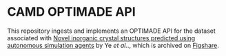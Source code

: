 # CAMD OPTIMADE API

This repository ingests and implements an OPTIMADE API for the dataset associated with [Novel inorganic crystal structures predicted using autonomous simulation agents](https://doi.org/10.1038/s41597-022-01438-8) by Ye *et al.*., which is archived on [Figshare](https://doi.org/10.6084/m9.figshare.19601956.v1).
